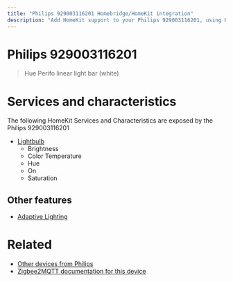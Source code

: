 ```yaml
---
title: "Philips 929003116201 Homebridge/HomeKit integration"
description: "Add HomeKit support to your Philips 929003116201, using Homebridge, Zigbee2MQTT and homebridge-z2m."
---
```

<!---
This file has been GENERATED using src/docgen/docgen.ts
DO NOT EDIT THIS FILE MANUALLY!
-->
# Philips 929003116201
> Hue Perifo linear light bar (white)


# Services and characteristics
The following HomeKit Services and Characteristics are exposed by
the Philips 929003116201

* [Lightbulb](../../light.md)
  * Brightness
  * Color Temperature
  * Hue
  * On
  * Saturation

## Other features
* [Adaptive Lighting](../../light.md)

# Related
* [Other devices from Philips](../index.md#philips)
* [Zigbee2MQTT documentation for this device](https://www.zigbee2mqtt.io/devices/929003116201.html)